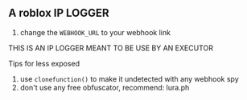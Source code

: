 ## A roblox IP LOGGER
1. change the `WEBHOOK_URL` to your webhook link



THIS IS AN IP LOGGER MEANT TO BE USE BY AN EXECUTOR



Tips for less exposed
1. use `clonefunction()` to make it undetected with any webhook spy
2. don't use any free obfuscator, recommend: lura.ph
